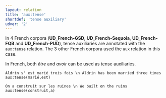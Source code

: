 ```yaml
---
layout: relation
title: 'aux:tense'
shortdef: 'tense auxiliary'
udver: '2'
---
```


In 4 French corpora (**UD_French-GSD**, **UD_French-Sequoia**, **UD_French-FQB** and **UD_French-PUD**), tense auxiliaries are annotated with the `aux:tense` relation.
The 3 other French corpora used the `aux` relation in this case.

In French, both _être_ and _avoir_ can be used as tense auxiliaries.

~~~ sdparse
Aldrin s' est marié trois fois \n Aldrin has been married three times
aux:tense(marié,est)
~~~

~~~ sdparse
On a construit sur les ruines \n We built on the ruins
aux:tense(construit,a)
~~~
